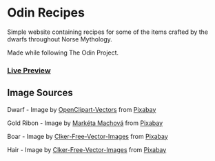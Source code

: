 # Odin Recipes
Simple website containing recipes for some of the items crafted by the dwarfs throughout Norse Mythology.

Made while following The Odin Project.

### [Live Preview](https://pastephenson.github.io/Odin-Recipes/)

## Image Sources
Dwarf - Image by [OpenClipart-Vectors](https://pixabay.com/users/openclipart-vectors-30363/?utm_source=link-attribution&utm_medium=referral&utm_campaign=image&utm_content=156518) from [Pixabay](https://pixabay.com/?utm_source=link-attribution&utm_medium=referral&utm_campaign=image&utm_content=156518)

Gold Ribon - Image by [Markéta Machová](https://pixabay.com/users/maky_orel-436253/?utm_source=link-attribution&utm_medium=referral&utm_campaign=image&utm_content=4684463) from [Pixabay](https://pixabay.com/?utm_source=link-attribution&utm_medium=referral&utm_campaign=image&utm_content=4684463) 

Boar - Image by [Clker-Free-Vector-Images](https://pixabay.com/users/clker-free-vector-images-3736/?utm_source=link-attribution&utm_medium=referral&utm_campaign=image&utm_content=38001) from [Pixabay](https://pixabay.com/?utm_source=link-attribution&utm_medium=referral&utm_campaign=image&utm_content=38001) 

Hair - Image by [Clker-Free-Vector-Images](https://pixabay.com/users/clker-free-vector-images-3736/?utm_source=link-attribution&utm_medium=referral&utm_campaign=image&utm_content=42938) from [Pixabay](https://pixabay.com/?utm_source=link-attribution&utm_medium=referral&utm_campaign=image&utm_content=42938)
